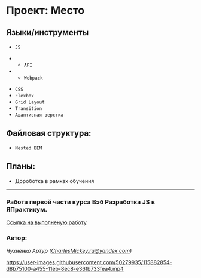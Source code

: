 # Проект: Место

## Языки/инструменты
* `JS`
- * `API`
- * `Webpack`

* `CSS`
* `Flexbox`
* `Grid Layout`
* `Transition`
* `Адаптивная верстка`

## Файловая структура:

* `Nested BEM`

## Планы:

* Дороботка в рамках обучения
____________________________
### Работа первой части курса Вэб Разработка JS в ЯПрактикум. 

[Ссылка на выполненую работу](https://charlesmickey.github.io/mesto/)


 
### Автор:
*Чухненко Артур (CharlesMickey.ru@yandex.com)*


https://user-images.githubusercontent.com/50279935/115882854-d8b75100-a455-11eb-8ec8-e36fb733fea4.mp4

